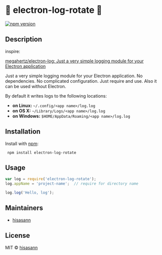 :lipstick: electron-log-rotate :lipstick:
===============

[![npm version](https://badge.fury.io/js/electron-log-rotate.svg)](https://badge.fury.io/js/electron-log-rotate)


## Description

inspire:

[megahertz/electron-log: Just a very simple logging module for your Electron application](https://github.com/megahertz/electron-log)

Just a very simple logging module for your Electron application.
No dependencies. No complicated configuration. Just require and use.
Also it can be used without Electron.

By default it writes logs to the following locations:

 * **on Linux:** `~/.config/<app name>/log.log`
 * **on OS X:** `~/Library/Logs/<app name>/log.log`
 * **on Windows:** `$HOME/AppData/Roaming/<app name>/log.log`


 ## Installation

 Install with [npm](https://npmjs.org/package/electron-log-rotate):

     npm install electron-log-rotate


 ## Usage
 
 ```js
 var log = require('electron-log-rotate');
 log.appName = 'project-name';  // require for directory name

 log.log('Hello, log');
 ```


 ## Maintainers

 - [hisasann](https://github.com/hisasann)

 ## License

 MIT © [hisasann](https://github.com/hisasann)
